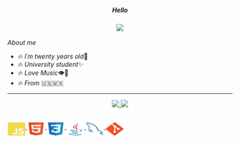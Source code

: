 

<h5 align="center" >Hello</h5>
<p align="center">
  <img src="https://c.tenor.com/UttC4AITYR4AAAAd/full-stack-developer.gif"/>
</p>

_About me_

* :fire: _I´m twenty years old_:dizzy:
* :fire: _University student_:sparkles:
* :fire: _Love Music_:eye::white_heart:
* :fire: _From_ :us::mexico:
---
<p align="center">
<a href="https://github.com/CxrlosMX">
  <img src="https://github-readme-stats.vercel.app/api?username=CxrlosMX&show_icons=true&theme=midnight-purple" style="max-width: 100%;" height="175rem"/>
  
</a>
<a href="https://github.com/CxrlosMX">
  <img src="https://github-readme-stats.vercel.app/api/top-langs/?username=CxrlosMX&layout=compact&langs_count=7&theme=midnight-purple"  style="max-width: 100%;" height="175rem"/>
</a>
</p>
<br>
<a target="_blank" rel="javasript" href="https://raw.githubusercontent.com/devicons/devicon/master/icons/javascript/javascript-plain.svg">
<img alt="CxrlosMX-Js" src="https://raw.githubusercontent.com/devicons/devicon/master/icons/javascript/javascript-plain.svg" style="max-width: 100%;"
     width="40" height="30" align="middle">
</a>

<a target="_blank" rel="html" href="https://raw.githubusercontent.com/devicons/devicon/master/icons/html5/html5-original.svg">
<img alt="cxrlosmx-html" src="https://raw.githubusercontent.com/devicons/devicon/master/icons/html5/html5-original.svg" style="max-width: 100%;"
     width="40" height="30" align="middle">
</a>
<a target="_blank" rel="css" href="https://raw.githubusercontent.com/devicons/devicon/master/icons/css3/css3-original.svg">
<img alt="cxrlosmx-css" src="https://raw.githubusercontent.com/devicons/devicon/master/icons/css3/css3-original.svg" style="max-width: 100%;"
     width="40" height="30" align="middle">
</a>
<a target="_blank" rel="java" href="https://github.com/devicons/devicon/blob/master/icons/java/java-original.svg">
<img alt="cxrlosmx-java" src="https://github.com/devicons/devicon/blob/master/icons/java/java-original.svg" style="max-width: 100%;"
     width="40" height="30" align="middle">
</a>

<a target="_blank" rel="mysql" href="https://github.com/devicons/devicon/blob/master/icons/mysql/mysql-original.svg">
<img alt="cxrlosmx-sql" src="https://github.com/devicons/devicon/blob/master/icons/mysql/mysql-original.svg" style="max-width: 100%;"
     width="40" height="30" align="middle">
</a>
<a target="_blank" rel="git" href="https://github.com/devicons/devicon/blob/master/icons/git/git-original.svg">
<img alt="cxrlosmx-git" src="https://github.com/devicons/devicon/blob/master/icons/git/git-original.svg" style="max-width: 100%;"
     width="40" height="30" align="middle">
</a>
